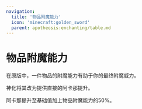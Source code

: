 ```yaml
---
navigation:
  title: '物品附魔能力'
  icon: 'minecraft:golden_sword'
  parent: apotheosis:enchanting/table.md
---
```


# 物品附魔能力

在原版中，一件物品的附魔能力有助于你的<Color id="dark_purple">最终附魔威力</Color>。

神化将其改为提供直接的<Color id="dark_purple">阿卡那</Color>提升。

<Color id="dark_purple">阿卡那</Color>提升至基础值加上物品附魔能力的50%。

